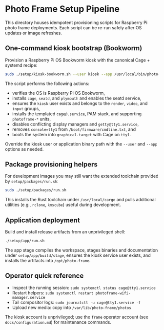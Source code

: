 # Photo Frame Setup Pipeline

This directory houses idempotent provisioning scripts for Raspberry Pi photo
frame deployments. Each script can be re-run safely after OS updates or image
refreshes.

## One-command kiosk bootstrap (Bookworm)

Provision a Raspberry Pi OS Bookworm kiosk with the canonical Cage + systemd
recipe:

```bash
sudo ./setup/kiosk-bookworm.sh --user kiosk --app /usr/local/bin/photo-app
```

The script performs the following actions:

- verifies the OS is Raspberry Pi OS Bookworm,
- installs `cage`, `seatd`, and `plymouth` and enables the seatd service,
- ensures the `kiosk` user exists and belongs to the `render`, `video`, and
  `input` groups,
- installs the templated `cage@.service`, PAM stack, and supporting
  `photoframe-*` units,
- disables conflicting display managers and `getty@tty1.service`,
- removes `console=tty1` from `/boot/firmware/cmdline.txt`, and
- boots the system into `graphical.target` with Cage on `tty1`.

Override the kiosk user or application binary path with the `--user` and
`--app` options as needed.

## Package provisioning helpers

For development images you may still want the extended toolchain provided by
`setup/packages/run.sh`:

```bash
sudo ./setup/packages/run.sh
```

This installs the Rust toolchain under `/usr/local/cargo` and pulls additional
utilities (e.g., `rclone`, `kmscube`) useful during development.

## Application deployment

Build and install release artifacts from an unprivileged shell:

```bash
./setup/app/run.sh
```

The app stage compiles the workspace, stages binaries and documentation under
`setup/app/build/stage`, ensures the kiosk service user exists, and installs
the artifacts into `/opt/photo-frame`.

## Operator quick reference

- Inspect the running session: `sudo systemctl status cage@tty1.service`
- Restart helpers: `sudo systemctl restart photoframe-wifi-manager.service`
- Tail compositor logs: `sudo journalctl -u cage@tty1.service -f`
- Upload new media: copy into `/var/lib/photo-frame/photos`

The kiosk account is unprivileged; use the `frame` operator account (see
`docs/configuration.md`) for maintenance commands.
